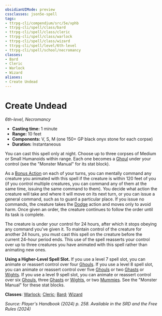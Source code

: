 ```yaml
---
obsidianUIMode: preview
cssclasses: json5e-spell
tags:
- ttrpg-cli/compendium/src/5e/xphb
- ttrpg-cli/spell/class/bard
- ttrpg-cli/spell/class/cleric
- ttrpg-cli/spell/class/warlock
- ttrpg-cli/spell/class/wizard
- ttrpg-cli/spell/level/6th-level
- ttrpg-cli/spell/school/necromancy
classes:
- Bard
- Cleric
- Warlock
- Wizard
aliases:
- Create Undead
---
```

# Create Undead
*6th-level, Necromancy*  


- **Casting time:** 1 minute
- **Range:** 10 feet
- **Components:** V, S, M (one 150+ GP black onyx stone for each corpse)
- **Duration:** Instantaneous

You can cast this spell only at night. Choose up to three corpses of Medium or Small Humanoids within range. Each one becomes a [Ghoul](/3-Mechanics/CLI/bestiary/undead/ghoul-xmm.md) under your control (see the "Monster Manual" for its stat block).

As a [Bonus Action](/3-Mechanics/CLI/variant-rules/bonus-action-xphb.md) on each of your turns, you can mentally command any creature you animated with this spell if the creature is within 120 feet of you (if you control multiple creatures, you can command any of them at the same time, issuing the same command to them). You decide what action the creature will take and where it will move on its next turn, or you can issue a general command, such as to guard a particular place. If you issue no commands, the creature takes the [Dodge](/3-Mechanics/CLI/actions.md#Dodge) action and moves only to avoid harm. Once given an order, the creature continues to follow the order until its task is complete.

The creature is under your control for 24 hours, after which it stops obeying any command you've given it. To maintain control of the creature for another 24 hours, you must cast this spell on the creature before the current 24-hour period ends. This use of the spell reasserts your control over up to three creatures you have animated with this spell rather than animating new ones.

**Using a Higher-Level Spell Slot.** If you use a level 7 spell slot, you can animate or reassert control over four [Ghouls](/3-Mechanics/CLI/bestiary/undead/ghoul-xmm.md). If you use a level 8 spell slot, you can animate or reassert control over five [Ghouls](/3-Mechanics/CLI/bestiary/undead/ghoul-xmm.md) or two [Ghasts](/3-Mechanics/CLI/bestiary/undead/ghast-xmm.md) or [Wights](/3-Mechanics/CLI/bestiary/undead/wight-xmm.md). If you use a level 9 spell slot, you can animate or reassert control over six [Ghouls](/3-Mechanics/CLI/bestiary/undead/ghoul-xmm.md), three [Ghasts](/3-Mechanics/CLI/bestiary/undead/ghast-xmm.md) or [Wights](/3-Mechanics/CLI/bestiary/undead/wight-xmm.md), or two [Mummies](/3-Mechanics/CLI/bestiary/undead/mummy-xmm.md). See the "Monster Manual" for these stat blocks.

**Classes**: [Warlock](/3-Mechanics/CLI/lists/list-spells-classes-warlock.md); [Cleric](/3-Mechanics/CLI/lists/list-spells-classes-cleric.md); [Bard](/3-Mechanics/CLI/lists/list-spells-classes-bard.md); [Wizard](/3-Mechanics/CLI/lists/list-spells-classes-wizard.md)

*Source: Player's Handbook (2024) p. 258. Available in the <span title='Systems Reference Document (5.2)'>SRD</span> and the Free Rules (2024)*